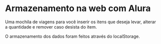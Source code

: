# Armazenamento na web com Alura

Uma mochila de viagens para você inserir os itens que deseja levar, alterar a quantidade e remover caso desista do item. 

O armazenamento dos dados foram feitos através do localStorage.